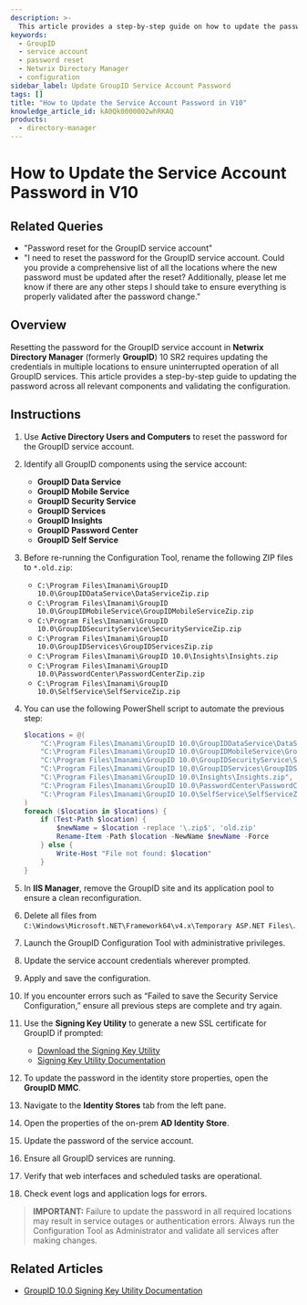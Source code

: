 ```yaml
---
description: >-
  This article provides a step-by-step guide on how to update the password for the GroupID service account in Netwrix Directory Manager, ensuring all relevant components are properly configured.
keywords:
  - GroupID
  - service account
  - password reset
  - Netwrix Directory Manager
  - configuration
sidebar_label: Update GroupID Service Account Password
tags: []
title: "How to Update the Service Account Password in V10"
knowledge_article_id: kA0Qk0000002whRKAQ
products:
  - directory-manager
---
```


# How to Update the Service Account Password in V10

## Related Queries

- "Password reset for the GroupID service account"
- "I need to reset the password for the GroupID service account. Could you provide a comprehensive list of all the locations where the new password must be updated after the reset? Additionally, please let me know if there are any other steps I should take to ensure everything is properly validated after the password change."

## Overview

Resetting the password for the GroupID service account in **Netwrix Directory Manager** (formerly **GroupID**) 10 SR2 requires updating the credentials in multiple locations to ensure uninterrupted operation of all GroupID services. This article provides a step-by-step guide to updating the password across all relevant components and validating the configuration.

## Instructions

1. Use **Active Directory Users and Computers** to reset the password for the GroupID service account.
2. Identify all GroupID components using the service account:
   - **GroupID Data Service**
   - **GroupID Mobile Service**
   - **GroupID Security Service**
   - **GroupID Services**
   - **GroupID Insights**
   - **GroupID Password Center**
   - **GroupID Self Service**
3. Before re-running the Configuration Tool, rename the following ZIP files to `*.old.zip`:
   - `C:\Program Files\Imanami\GroupID 10.0\GroupIDDataService\DataServiceZip.zip`
   - `C:\Program Files\Imanami\GroupID 10.0\GroupIDMobileService\GroupIDMobileServiceZip.zip`
   - `C:\Program Files\Imanami\GroupID 10.0\GroupIDSecurityService\SecurityServiceZip.zip`
   - `C:\Program Files\Imanami\GroupID 10.0\GroupIDServices\GroupIDServicesZip.zip`
   - `C:\Program Files\Imanami\GroupID 10.0\Insights\Insights.zip`
   - `C:\Program Files\Imanami\GroupID 10.0\PasswordCenter\PasswordCenterZip.zip`
   - `C:\Program Files\Imanami\GroupID 10.0\SelfService\SelfServiceZip.zip`
4. You can use the following PowerShell script to automate the previous step:

   ```powershell
   $locations = @(
       "C:\Program Files\Imanami\GroupID 10.0\GroupIDDataService\DataServiceZip.zip",
       "C:\Program Files\Imanami\GroupID 10.0\GroupIDMobileService\GroupIDMobileServiceZip.zip",
       "C:\Program Files\Imanami\GroupID 10.0\GroupIDSecurityService\SecurityServiceZip.zip",
       "C:\Program Files\Imanami\GroupID 10.0\GroupIDServices\GroupIDServicesZip.zip",
       "C:\Program Files\Imanami\GroupID 10.0\Insights\Insights.zip",
       "C:\Program Files\Imanami\GroupID 10.0\PasswordCenter\PasswordCenterZip.zip",
       "C:\Program Files\Imanami\GroupID 10.0\SelfService\SelfServiceZip.zip"
   )
   foreach ($location in $locations) {
       if (Test-Path $location) {
           $newName = $location -replace '\.zip$', 'old.zip'
           Rename-Item -Path $location -NewName $newName -Force
       } else {
           Write-Host "File not found: $location"
       }
   }
   ```

5. In **IIS Manager**, remove the GroupID site and its application pool to ensure a clean reconfiguration.
6. Delete all files from `C:\Windows\Microsoft.NET\Framework64\v4.x\Temporary ASP.NET Files\`.
7. Launch the GroupID Configuration Tool with administrative privileges.
8. Update the service account credentials wherever prompted.
9. Apply and save the configuration.
10. If you encounter errors such as “Failed to save the Security Service Configuration,” ensure all previous steps are complete and try again.
11. Use the **Signing Key Utility** to generate a new SSL certificate for GroupID if prompted:
    - [Download the Signing Key Utility](https://releases.netwrix.com/products/groupid/10.0/groupid-V10-Signing-Key-Utility-10.0.0.zip)
    - [Signing Key Utility Documentation](/docs/directorymanager/)
12. To update the password in the identity store properties, open the **GroupID MMC**.
13. Navigate to the **Identity Stores** tab from the left pane.
14. Open the properties of the on-prem **AD Identity Store**.
15. Update the password of the service account.
16. Ensure all GroupID services are running.
17. Verify that web interfaces and scheduled tasks are operational.
18. Check event logs and application logs for errors.

> **IMPORTANT:** Failure to update the password in all required locations may result in service outages or authentication errors. Always run the Configuration Tool as Administrator and validate all services after making changes.

## Related Articles

- [GroupID 10.0 Signing Key Utility Documentation](/docs/directorymanager/)